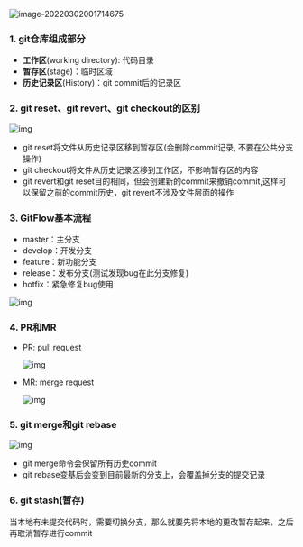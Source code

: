 ![image-20220302001714675](https://picture-1305610595.cos.ap-guangzhou.myqcloud.com/202206041453399.png)

### 1. git仓库组成部分

- **工作区**(working directory): 代码目录
- **暂存区**(stage)：临时区域
- **历史记录区**(History)：git commit后的记录区

### 2. git reset、git revert、git checkout的区别

![img](https://picture-1305610595.cos.ap-guangzhou.myqcloud.com/202206041453402.webp)

- git reset将文件从历史记录区移到暂存区(会删除commit记录, 不要在公共分支操作)
- git checkout将文件从历史记录区移到工作区，不影响暂存区的内容
- git revert和git reset目的相同，但会创建新的commit来撤销commit,这样可以保留之前的commit历史，git revert不涉及文件层面的操作

### 3. GitFlow基本流程

- master：主分支
- develop：开发分支
- feature：新功能分支
- release：发布分支(测试发现bug在此分支修复)
- hotfix：紧急修复bug使用

![img](https://picture-1305610595.cos.ap-guangzhou.myqcloud.com/202206041453403.webp)

### 4. PR和MR

- PR: pull request
  
  ![img](https://picture-1305610595.cos.ap-guangzhou.myqcloud.com/202206041453404.webp)

- MR: merge request
  
  ![img](https://picture-1305610595.cos.ap-guangzhou.myqcloud.com/202206041453405.webp)

### 5. git merge和git rebase

![img](https://picture-1305610595.cos.ap-guangzhou.myqcloud.com/202206041453406.jpg)

- git merge命令会保留所有历史commit
- git rebase变基后会变到目前最新的分支上，会覆盖掉分支的提交记录

### 6. git stash(暂存)

当本地有未提交代码时，需要切换分支，那么就要先将本地的更改暂存起来，之后再取消暂存进行commit
